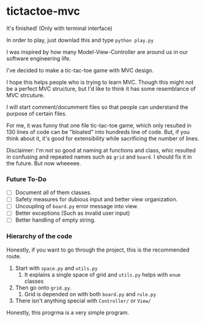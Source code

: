 # tictactoe-mvc

It's finished! (Only with terminal interface)

In order to play, just downlad this and type `python play.py`

I was inspired by how many Model-View-Controller are around us in our software engineering life.

I've decided to make a tic-tac-toe game with MVC design.

I hope this helps people who is trying to learn MVC. Though this might not be a perfect MVC structure, but I'd like to think it has some resemblance of MVC strcuture.

I will start comment/documment files so that people can understand the purpose of certain files.

For me, it was funny that one file tic-tac-toe game, which only resulted in 130 lines of code can be "bloated" into hundreds line of code. But, if you think about it, it's good for extensibility while sacrificing the number of lines.

Disclaimer: I'm not so good at naming at functions and class, whic resulted in confusing and repeated names such as `grid` and `board`. I should fix it in the future. But now wheeeee.

### Future To-Do

- [ ]  Document all of them classes.
- [ ]  Safety measures for dubious input and better view organization.
- [ ]  Uncoupling of `board.py` error message into view.
- [ ]  Better exceptions (Such as invalid user input)
- [ ]  Better handling of empty string.

### Hierarchy of the code

Honestly, if you want to go through the project, this is the recommended route.

1. Start with `space.py` and `utils.py`
    1. It explains a single space of grid and `utils.py` helps with `enum` classes
2. Then go onto `grid.py`.
    1. Grid is depended on with both `board.py` and `rule.py`
3. There isn't anything special with `Controller/` or `View/`

Honestly, this progrma is a very simple program.
